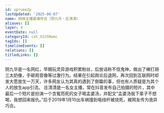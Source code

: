 ```yaml
---
id: upruee2p
lastUpdated: '2025-06-07'
name: 网络主播避谶传说（阴九华・庄清清）
aliases: []
layer: 4
eventDate: null
categoryId: cat_X3JSNomc
tagIds: []
timelineEvents: []
relations: []
titledLinks: []
---
```

阴九华是一名网红，早期玩灵异游戏积累粉丝，后放话称不信鬼神，做出了棒打胡三太奶像，手砸观音像等过激行为。结果在引起舆论后退网，再次回到互联网时却发大愿放生一万天，许多网友认为其真的遇到了倒霉的事，但也有人质疑是为其个人的放生app引流。 庄清清是一名女主播，常在抖音发布自己拍摄的短片，其中最后一个短片是扮演一个含冤而死的女子喝孟婆汤，并配文“孟婆汤我下辈子不想喝，我想回来报仇。”后于2019年1月10出车祸撞到电线杆被烧死，被网友传为诡异巧合。
